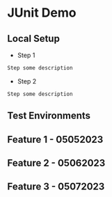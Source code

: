 # JUnit Demo

## Local Setup
- Step 1
```cmd
Step some description
```

- Step 2
```cmd
Step some description
```


## Test Environments


## Feature 1 - 05052023

## Feature 2 - 05062023

## Feature 3 - 05072023
